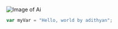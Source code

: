 # 
![Image of Ai]([https://octodex.github.com/images/yaktocat.png](https://upload.wikimedia.org/wikipedia/commons/thumb/c/c1/Open_ai.jpg/800px-Open_ai.jpg?20240524045743))
``` javascript
var myVar = "Hello, world by adithyan";
```

